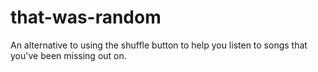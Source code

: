 # that-was-random
An alternative to using the shuffle button to help you listen to songs that you've been missing out on.

